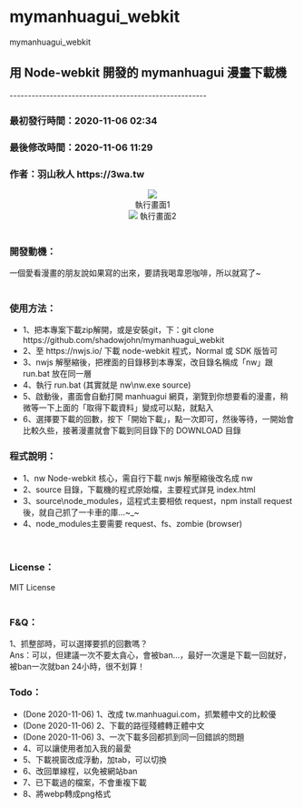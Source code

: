 # mymanhuagui_webkit
mymanhuagui_webkit
<h2>用 Node-webkit 開發的 mymanhuagui 漫畫下載機</h2>
------------------------------------------------------<br>
<h3>最初發行時間：2020-11-06 02:34</h3>
<h3>最後修改時間：2020-11-06 11:29</h3>
<h3>作者：羽山秋人 https://3wa.tw</h3>
<div align="center">
  <img src="snapshot/mymanhuagui_downloader.gif">
  <br>
  執行畫面1<br>
  <img src="snapshot/m2.gif">
  執行畫面2<br>
</div>
<br>
<h3>開發動機：</h3>
一個愛看漫畫的朋友說如果寫的出來，要請我喝韋恩咖啡，所以就寫了~<br>
<br>
<h3>使用方法：</h3>
<ul>
  <li>1、把本專案下載zip解開，或是安裝git，下：git clone https://github.com/shadowjohn/mymanhuagui_webkit</li>
  <li>2、至 https://nwjs.io/ 下載 node-webkit 程式，Normal 或 SDK 版皆可</li>
  <li>3、nwjs 解壓縮後，把裡面的目錄移到本專案，改目錄名稱成「nw」跟 run.bat 放在同一層</li>
  <li>4、執行 run.bat (其實就是 nw\nw.exe source)</li>
  <li>5、啟動後，畫面會自動打開 manhuagui 網頁，瀏覽到你想要看的漫畫，稍微等一下上面的「取得下載資料」變成可以點，就點入</li>
  <li>6、選擇要下載的回數，按下「開始下載」，點一次即可，然後等待，一開始會比較久些，接著漫畫就會下載到同目錄下的 DOWNLOAD 目錄</li>
</ul>

<h3>程式說明：</h3>
<ul>
 <li>1、nw Node-webkit 核心，需自行下載 nwjs 解壓縮後改名成 nw</li>
 <li>2、source 目錄，下載機的程式原始檔，主要程式詳見 index.html</li>
 <li>3、source\node_modules，這程式主要相依 request，npm install request 後，就自己抓了一卡車的庫...~_~</li>
 <li>4、node_modules主要需要 request、fs、zombie (browser)</li>
</ul>
<br>
<h3>License：</h3>
MIT License
<br><br>


<h3>F&Q：</h3>
1、抓整部時，可以選擇要抓的回數嗎？<br>
Ans：可以，但建議一次不要太貪心，會被ban...，最好一次還是下載一回就好，被ban一次就ban 24小時，很不划算！

<h3>Todo：</h3>
<ul>
 <li>(Done 2020-11-06) 1、改成 tw.manhuagui.com，抓繁體中文的比較優</li>
 <li>(Done 2020-11-06) 2、下載的路徑殘體轉正體中文</li>
 <li>(Done 2020-11-06) 3、一次下載多回都抓到同一回錯誤的問題</li>
 <li>4、可以讓使用者加入我的最愛</li>
 <li>5、下載視窗改成浮動，加tab，可以切換</li>
 <li>6、改回單線程，以免被網站ban</li>
 <li>7、已下載過的檔案，不會重複下載</li>
 <li>8、將webp轉成png格式</li>
</ul>

